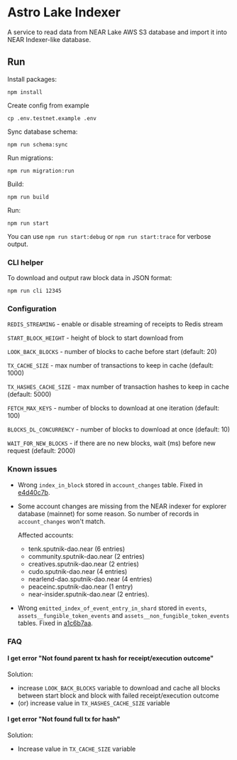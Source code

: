 # Astro Lake Indexer

A service to read data from NEAR Lake AWS S3 database and import it into NEAR Indexer-like database.

## Run

Install packages:

```
npm install
```

Create config from example

```
cp .env.testnet.example .env
```

Sync database schema:

```
npm run schema:sync
```

Run migrations:

```
npm run migration:run
```

Build:
```
npm run build
```

Run:
```
npm run start
```

You can use `npm run start:debug` or `npm run start:trace` for verbose output.

### CLI helper

To download and output raw block data in JSON format:

```
npm run cli 12345
```

### Configuration

`REDIS_STREAMING` - enable or disable streaming of receipts to Redis stream

`START_BLOCK_HEIGHT` - height of block to start download from

`LOOK_BACK_BLOCKS` - number of blocks to cache before start (default: 20)

`TX_CACHE_SIZE` - max number of transactions to keep in cache (default: 1000)

`TX_HASHES_CACHE_SIZE` - max number of transaction hashes to keep in cache (default: 5000)

`FETCH_MAX_KEYS` - number of blocks to download at one iteration (default: 100)

`BLOCKS_DL_CONCURRENCY` - number of blocks to download at once (default: 10)

`WAIT_FOR_NEW_BLOCKS` - if there are no new blocks, wait (ms) before new request (default: 2000)

### Known issues

- Wrong `index_in_block` stored in `account_changes` table. Fixed in [e4d40c7b](https://github.com/near-daos/astro-lake-indexer/commit/e4d40c7bfcd6eecc95545ac3f4b486e67ec522b0). 
- Some account changes are missing from the NEAR indexer for explorer database (mainnet) for some reason. So number of records in `account_changes` won't match. 
 
    Affected accounts:
  - tenk.sputnik-dao.near (6 entries)
  - community.sputnik-dao.near (2 entries)
  - creatives.sputnik-dao.near (2 entries)
  - cudo.sputnik-dao.near (4 entries)
  - nearlend-dao.sputnik-dao.near (4 entries)
  - peaceinc.sputnik-dao.near (1 entry)
  - near-insider.sputnik-dao.near (2 entries).

- Wrong `emitted_index_of_event_entry_in_shard` stored in `events`, `assets__fungible_token_events` and `assets__non_fungible_token_events` tables. Fixed in [a1c6b7aa](https://github.com/near-daos/astro-lake-indexer/commit/a1c6b7aa0137348a5f453165f50d0c78db1358fa).

### FAQ

#### I get error "Not found parent tx hash for receipt/execution outcome"

Solution:

- increase `LOOK_BACK_BLOCKS` variable to download and cache all blocks between start block and block with failed receipt/execution outcome
- (or) increase value in `TX_HASHES_CACHE_SIZE` variable 

#### I get error "Not found full tx for hash"

Solution:

- Increase value in `TX_CACHE_SIZE` variable
